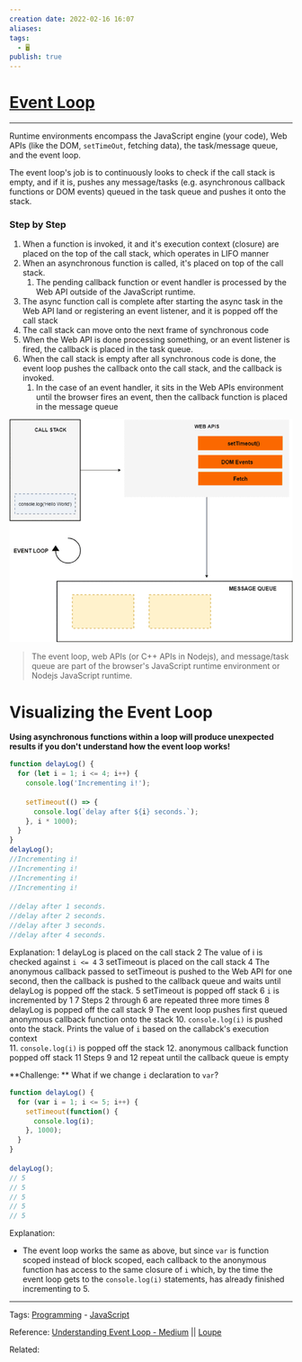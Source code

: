 ```yaml
---
creation date: 2022-02-16 16:07
aliases: 
tags:
  - 🖥️
publish: true
---
```


# [Event Loop](Event%20Loop.md)
---
Runtime environments encompass the JavaScript engine (your code), Web APIs (like the DOM, `setTimeOut`, fetching data), the task/message queue, and the event loop. 

The event loop's job is to continuously looks to check if the call stack is empty, and if it is, pushes any message/tasks (e.g. asynchronous callback functions or DOM events) queued in the task queue and pushes it onto the stack. 

### Step by Step
1. When a function is invoked, it and it's execution context (closure) are placed on the top of the call stack, which operates in LIFO manner
2. When an asynchronous function is called, it's placed on top of the call stack. 
	1. The pending callback function or event handler is processed by the Web API outside of the JavaScript runtime.
3. The async function call is complete after starting the async task in the Web API land or registering an event listener, and it is popped off the call stack
4. The call stack can move onto the next frame of synchronous code
5. When the Web API is done processing something, or an event listener is fired, the callback is placed in the task queue.
6. When the call stack is empty after all synchronous code is done, the event loop pushes the callback onto the call stack, and the callback is invoked. 
	1. In the case of an event handler, it sits in the Web APIs environment until the browser fires an event, then the callback function is placed in the message queue

![Pasted image 20220216165748.png](../images/Pasted%20image%2020220216165748.png)
>The event loop, web APIs (or C++ APIs in Nodejs), and message/task queue are part of the browser's JavaScript runtime environment or Nodejs JavaScript runtime.

# Visualizing the Event Loop

**Using asynchronous functions within a loop will produce unexpected results if you don't understand how the event loop works!**
```js
function delayLog() {
  for (let i = 1; i <= 4; i++) {
    console.log('Incrementing i!');

    setTimeout(() => {
      console.log(`delay after ${i} seconds.`);
    }, i * 1000);
  }
}
delayLog();
//Incrementing i!
//Incrementing i!
//Incrementing i!
//Incrementing i!

//delay after 1 seconds.
//delay after 2 seconds.
//delay after 3 seconds.
//delay after 4 seconds.
```
Explanation: 
1 delayLog is placed on the call stack
2 The value of i is checked against `i <= 4`
3 setTimeout is placed on the call stack
4 The anonymous callback passed to setTimeout is pushed to the Web API for one second, then the callback is pushed to the callback queue and waits until delayLog is popped off the stack. 
5 setTimeout is popped off stack
6 `i` is incremented by 1
7 Steps 2 through 6 are repeated three more times
8 delayLog is popped off the call stack
9 The event loop pushes first queued anonymous callback function onto the stack
	10. `console.log(i)` is pushed onto the stack. Prints the value of `i` based on the callabck's execution context  
	11. `console.log(i)` is popped off the stack
	12.  anonymous callback function popped off stack
11 Steps 9 and 12 repeat until the callback queue is empty

**Challenge: ** What if we change `i` declaration to `var`?
```js
function delayLog() {
  for (var i = 1; i <= 5; i++) {
    setTimeout(function() {
      console.log(i);
    }, 1000);
  }
} 

delayLog();
// 5
// 5
// 5
// 5
// 5
```
Explanation: 
- The event loop works the same as above, but since `var` is function scoped instead of block scoped, each callback to the anonymous function has access to the same closure of `i` which, by the time the event loop gets to the `console.log(i)` statements, has already finished incrementing to 5. 

---
Tags: [Programming](Programming.md) - [JavaScript](../JavaScript.md) 

Reference: [Understanding Event Loop - Medium](https://blog.bitsrc.io/understanding-asynchronous-javascript-the-event-loop-74cd408419ff) || [Loupe](http://latentflip.com/loupe/?code=ZnVuY3Rpb24gZGVsYXlMb2coKSB7CiAgZm9yIChsZXQgaSA9IDE7IGkgPD0gNTsgaSsrKSB7CiAgICBzZXRUaW1lb3V0KGZ1bmN0aW9uKCkgewogICAgICBjb25zb2xlLmxvZyhpKTsKICAgIH0sIDEwMDApOwogIH0KfSAKCmRlbGF5TG9nKCk7!!!PGJ1dHRvbj5DbGljayBtZSE8L2J1dHRvbj4%3D)

Related: 